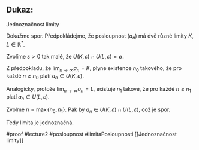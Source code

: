 ## Dukaz:
Jednoznačnost limity

Dokažme spor. Předpokládejme, že posloupnost $(a_n)$ má dvě různé limity $K, L \in \mathbb{R}^*$.

Zvolíme $\varepsilon > 0$ tak malé, že $U(K, \varepsilon) \cap U(L, \varepsilon) = \emptyset$.

Z předpokladu, že $\lim_{n \to \infty} a_n = K$, plyne existence $n_0$ takového, že pro každé $n \geq n_0$ platí $a_n \in U(K, \varepsilon)$.

Analogicky, protože $\lim_{n \to \infty} a_n = L$, existuje $n_1$ takové, že pro každé $n \geq n_1$ platí $a_n \in U(L, \varepsilon)$.

Zvolme $n = \max\{n_0, n_1\}$. Pak by $a_n \in U(K, \varepsilon) \cap U(L, \varepsilon)$, což je spor.

Tedy limita je jednoznačná. 


#proof #lecture2 #posloupnost #limitaPosloupnosti 
[[Jednoznačnost limity]]